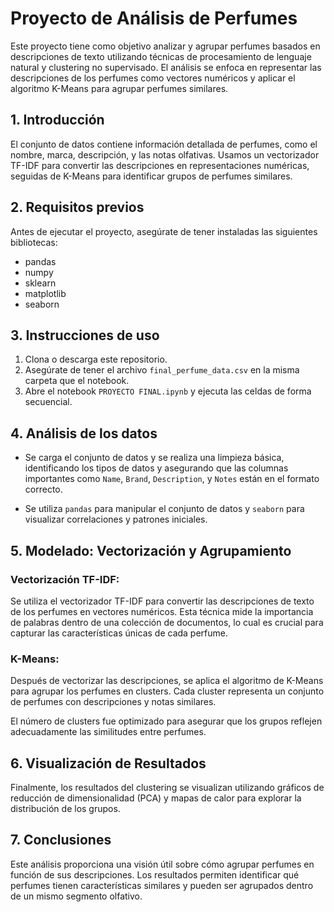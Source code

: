 
# Proyecto de Análisis de Perfumes

Este proyecto tiene como objetivo analizar y agrupar perfumes basados en descripciones de texto utilizando técnicas de procesamiento de lenguaje natural y clustering no supervisado. El análisis se enfoca en representar las descripciones de los perfumes como vectores numéricos y aplicar el algoritmo K-Means para agrupar perfumes similares.

## 1. Introducción
El conjunto de datos contiene información detallada de perfumes, como el nombre, marca, descripción, y las notas olfativas. Usamos un vectorizador TF-IDF para convertir las descripciones en representaciones numéricas, seguidas de K-Means para identificar grupos de perfumes similares.

## 2. Requisitos previos

Antes de ejecutar el proyecto, asegúrate de tener instaladas las siguientes bibliotecas:
- pandas
- numpy
- sklearn
- matplotlib
- seaborn



## 3. Instrucciones de uso

1. Clona o descarga este repositorio.
2. Asegúrate de tener el archivo `final_perfume_data.csv` en la misma carpeta que el notebook.
3. Abre el notebook `PROYECTO FINAL.ipynb` y ejecuta las celdas de forma secuencial.

## 4. Análisis de los datos

- Se carga el conjunto de datos y se realiza una limpieza básica, identificando los tipos de datos y asegurando que las columnas importantes como `Name`, `Brand`, `Description`, y `Notes` están en el formato correcto.
  
- Se utiliza `pandas` para manipular el conjunto de datos y `seaborn` para visualizar correlaciones y patrones iniciales.

## 5. Modelado: Vectorización y Agrupamiento

### Vectorización TF-IDF:
Se utiliza el vectorizador TF-IDF para convertir las descripciones de texto de los perfumes en vectores numéricos. Esta técnica mide la importancia de palabras dentro de una colección de documentos, lo cual es crucial para capturar las características únicas de cada perfume.

### K-Means:
Después de vectorizar las descripciones, se aplica el algoritmo de K-Means para agrupar los perfumes en clusters. Cada cluster representa un conjunto de perfumes con descripciones y notas similares.

El número de clusters fue optimizado para asegurar que los grupos reflejen adecuadamente las similitudes entre perfumes.

## 6. Visualización de Resultados

Finalmente, los resultados del clustering se visualizan utilizando gráficos de reducción de dimensionalidad (PCA) y mapas de calor para explorar la distribución de los grupos.

## 7. Conclusiones

Este análisis proporciona una visión útil sobre cómo agrupar perfumes en función de sus descripciones. Los resultados permiten identificar qué perfumes tienen características similares y pueden ser agrupados dentro de un mismo segmento olfativo.

